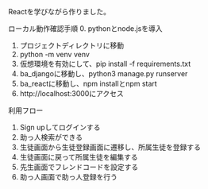Reactを学びながら作りました。

ローカル動作確認手順
0. pythonとnode.jsを導入
1. プロジェクトディレクトリに移動
2. python -m venv venv
3. 仮想環境を有効にして、pip install -f requirements.txt
4. ba_djangoに移動し、python3 manage.py runserver
5. ba_reactに移動し、npm installとnpm start
6. http://localhost:3000にアクセス

利用フロー
1. Sign upしてログインする
2. 助っ人検索ができる
3. 生徒画面から生徒登録画面に遷移し、所属生徒を登録する
4. 生徒画面に戻って所属生徒を編集する
5. 先生画面でフレンドコードを設定する
6. 助っ人画面で助っ人登録を行う

